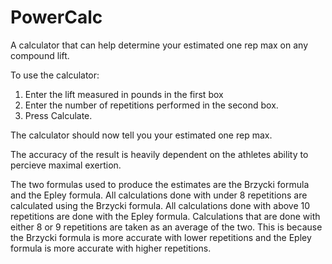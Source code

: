 # PowerCalc
A calculator that can help determine your estimated one rep max on any compound lift.

To use the calculator: 
1. Enter the lift measured in pounds in the first box 
2. Enter the number of repetitions performed in the second box.
3. Press Calculate.

The calculator should now tell you your estimated one rep max.

The accuracy of the result is heavily dependent on the athletes ability to percieve maximal exertion.

The two formulas used to produce the estimates are the Brzycki formula and the Epley formula.
All calculations done with under 8 repetitions are calculated using the Brzycki formula.
All calculations done with above 10 repetitions are done with the Epley formula.
Calculations that are done with either 8 or 9 repetitions are taken as an average of the two.
This is because the Brzycki formula is more accurate with lower repetitions and the Epley formula is more
accurate with higher repetitions.

